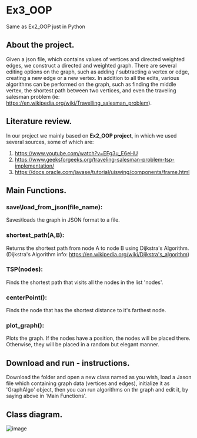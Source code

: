 # Ex3_OOP
Same as Ex2_OOP just in Python
## About the project.
Given a json file, which contains values of vertices and directed weighted edges, we construct a directed and weighted graph.
There are several editing options on the graph, such as adding / subtracting a vertex or edge, creating a new edge or a new vertex.
In addition to all the edits, various algorithms can be performed on the graph, such as finding the middle vertex,
the shortest path between two vertices, and even the traveling salesman problem (ie: https://en.wikipedia.org/wiki/Travelling_salesman_problem).

## Literature review.
In our project we mainly based on **Ex2_OOP project**, in which we used several sources, some of which are:
1. https://www.youtube.com/watch?v=EFg3u_E6eHU
2. https://www.geeksforgeeks.org/traveling-salesman-problem-tsp-implementation/
3. https://docs.oracle.com/javase/tutorial/uiswing/components/frame.html

## Main Functions.
### save\load_from_json(file_name):
Saves\loads the graph in JSON format to a file.

### shortest_path(A,B):
Returns the shortest path from node A to node B using Dijkstra's Algorithm.  
(Dijkstra's Algorithm info: https://en.wikipedia.org/wiki/Dijkstra's_algorithm)

### TSP(nodes):
Finds the shortest path that visits all the nodes in the list 'nodes'.

### centerPoint():
Finds the node that has the shortest distance to it's farthest node.

### plot_graph():
Plots the graph.
If the nodes have a position, the nodes will be placed there.
Otherwise, they will be placed in a random but elegant manner.

## Download and run - instructions.
Download the folder and open a new class named as you wish, load a Jason file which containing graph data (vertices and edges), initialize it as 'GraphAlgo' object, then you can run algorithms on thr graph and edit it, by saying above in 'Main Functions'.

## Class diagram.
![image](https://user-images.githubusercontent.com/92265738/147703008-dce8e5fe-6ab3-46e3-afc8-f80b934c03e4.png)


